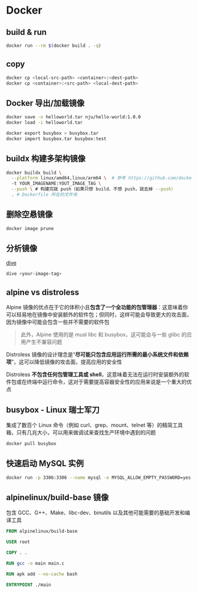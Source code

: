 # Docker

## build & run 

```bash
docker run --rm $(docker build . -q)
```

## copy

```bash
docker cp <local-src-path> <container>:<dest-path>
docker cp <container>:<src-path> <local-dest-path> 
```

## Docker 导出/加载镜像

```bash
docker save -o helloworld.tar nju/hello-world:1.0.0
docker load -i helloworld.tar

docker export busybox > busybox.tar
docker import busybox.tar busybox:test
```

## buildx 构建多架构镜像

```bash
docker buildx build \
  --platform linux/amd64,linux/arm64 \  # 参考 https://github.com/docker-library/official-images#architectures-other-than-amd64
  -t YOUR_IMAGENAME:YOUT_IMAGE_TAG \
  --push \ # 构建完就 push（如果只想 build、不想 push，就去掉 --push）
  . # Dockerfile 所在的文件夹
```

## 删除空悬镜像

```bash
docker image prune
```

## 分析镜像

[dive](https://github.com/wagoodman/dive)

```bash
dive <your-image-tag>
```

## alpine vs distroless

Alpine 镜像的优点在于它的体积小且**包含了一个全功能的包管理器**：这意味着你可以轻易地在镜像中安装额外的软件包；但同时，这样可能会导致更大的攻击面，因为镜像中可能会包含一些并不需要的软件包

> 此外，Alpine 使用的是 musl libc 和 busybox，这可能会与一些 glibc 的应用产生不兼容问题

Distroless 镜像的设计理念是“**尽可能只包含应用运行所需的最小系统文件和依赖项**”，这可以降低镜像的攻击面，提高应用的安全性

Distroless **不包含任何包管理工具或 shell**，这意味着无法在运行时安装额外的软件包或在终端中运行命令，这对于需要提高容器安全性的应用来说是一个重大的优点

## busybox - Linux 瑞士军刀

集成了数百个 Linux 命令（例如 curl、grep、mount、telnet 等）的精简工具箱，只有几兆大小，可以用来做调试来查找生产环境中遇到的问题

```bash
docker pull busybox
```

## 快速启动 MySQL 实例

```bash
docker run -p 3306:3306 --name mysql -e MYSQL_ALLOW_EMPTY_PASSWORD=yes -d mysql
```

## alpinelinux/build-base 镜像

包含 GCC、G++、Make、libc-dev、binutils 以及其他可能需要的基础开发和编译工具

```dockerfile
FROM alpinelinux/build-base

USER root

COPY . .

RUN gcc -o main main.c

RUN apk add --no-cache bash 

ENTRYPOINT ./main
```
